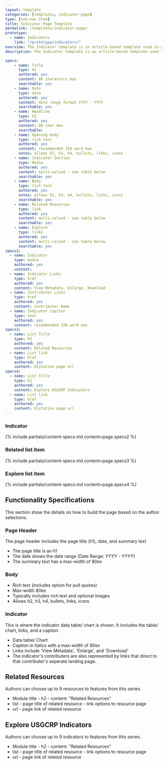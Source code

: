 ```yaml
---
layout: template
categories: [templates, indicator-page]
type: [sub-nav-item]
title: Indicator Page Template
permalink: /templates/indicator-page/
prototype: 
  - name: Indicators
    link: "/prototype/indicators/"
overview: The Indicator template is an article-based template used to give users information on indicators.
description: The Indicator template is an article-based template used to give users information on indicators.

specs:
    - name: Title
      type: h1
      authored: yes
      content: 80 characters max
      searchable: yes
    - name: Date
      type: date
      authored: yes
      content: date range format YYYY - YYYY
      searchable: yes
    - name: Headline
      type: h3
      authored: yes
      content: 80 char max
      searchable:   
    - name: Opening body
      type: rich text
      authored: yes
      content: recommended 150 word max
      notes: allows h2, h3, h4, bullets, links, icons
    - name: Indicator Section
      type: Media
      authored: yes
      content: multi-valued - see table below
      searchable: yes
    - name: Body
      type: rich text
      authored: yes
      notes: allows h2, h3, h4, bullets, links, icons
      searchable: yes
    - name: Related Resources
      type: link
      authored: yes
      content: multi-valued - see table below
      searchable: yes
    - name: Explore
      type: links
      authored: yes
      content: multi-valued - see table below
      searchable: yes
specs2: 
  - name: Indicator
    type: media
    authored: yes
    content:
  - name: Indicator Links
    type: href
    authored: yes
    content: View Metadata, Enlarge, Download
  - name: Contributer Links
    type: href
    authored: yes
    content: Contributer Name
  - name: Indicator Caption
    type: text
    authored: yes
    content: recommended 150 word max
specs3: 
  - name: List Title
    type: h2
    authored: yes
    content: Related Resources
  - name: List link
    type: href
    authored: yes
    content: distation page url
specs4: 
  - name: List Title
    type: h2
    authored: yes
    content: Explore USGCRP Indicators
  - name: List link
    type: href
    authored: yes
    content: distation page url
---
```


### Indicator
{% include partials/content-specs.md content=page.specs2 %} 

### Related list item
{% include partials/content-specs.md content=page.specs3 %} 

### Explore list item
{% include partials/content-specs.md content=page.specs4 %}

## Functionality Specifications
This section show the details on how to build the page based on the author selections.

### Page Header
The page header includes the page title (h1), date, and summary text
  - The page title is an h1
  - The date shows the date range (Date Range: YYYY - YYYY)
  - The summary text has a max-width of 80ex

### Body
- Rich text (includes option for pull quotes)
- Max-width 80ex
- Typically includes rich text and optional images
- Allows h2, h3, h4, bullets, links, icons

### Indicator
This is where the indicator data table/ chart is shown. It includes the table/ chart, links, and a caption.
- Data table/ Chart
- Caption in italics with a max-width of 80ex
- Links include 'View Metadata', 'Enlarge', and 'Download'
- The indicator's contributers are also represented by links that direct to that contributer's seperate landing page.

## Related Resources
Authors can choose up to 9 resources to features from this series.
- Module title - h2 - content: "Related Resources"
- list - page title of related resource - link options to resource page
- url - page link of related resource

## Explore USGCRP Indicators
Authors can choose up to 9 indicators to features from this series.
- Module title - h2 - content: "Related Resources"
- list - page title of related resource - link options to resource page
- url - page link of related resource